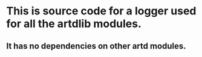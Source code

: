 # This is source code for a logger used for all the artdlib modules.

## It has no dependencies on other artd modules.

